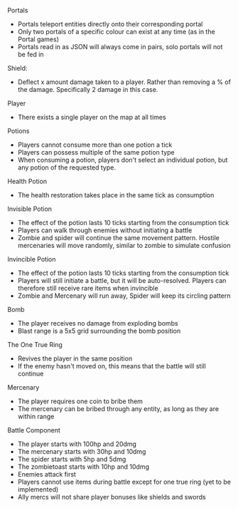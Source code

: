 
Portals
- Portals teleport entities directly onto their corresponding portal
- Only two portals of a specific colour can exist at any time (as in the Portal games)
- Portals read in as JSON will always come in pairs, solo portals will not be fed in


Shield:
- Deflect x amount damage taken to a player. Rather than removing a % of the damage. Specifically 2 damage in this case. 


Player
- There exists a single player on the map at all times

Potions
- Players cannot consume more than one potion a tick
- Players can possess multiple of the same potion type
- When consuming a potion, players don't select an individual potion, but any potion of the requested type.

Health Potion
- The health restoration takes place in the same tick as consumption

Invisible Potion
- The effect of the potion lasts 10 ticks starting from the consumption tick
- Players can walk through enemies without initiating a battle
- Zombie and spider will continue the same movement pattern. Hostile mercenaries will move randomly, similar to zombie to simulate confusion

Invincible Potion
- The effect of the potion lasts 10 ticks starting from the consumption tick
- Players will still initiate a battle, but it will be auto-resolved. Players can therefore still receive rare items when invincible
- Zombie and Mercenary will run away, Spider will keep its circling pattern

Bomb
- The player receives no damage from exploding bombs
- Blast range is a 5x5 grid surrounding the bomb position

The One True Ring
- Revives the player in the same position
- If the enemy hasn't moved on, this means that the battle will still continue

Mercenary
- The player requires one coin to bribe them
- The mercenary can be bribed through any entity, as long as they are within range

Battle Component
- The player starts with 100hp and 20dmg
- The mercenary starts with 30hp and 10dmg
- The spider starts with 5hp and 5dmg
- The zombietoast starts with 10hp and 10dmg
- Enemies attack first
- Players cannot use items during battle except for one true ring (yet to be implemented)
- Ally mercs will not share player bonuses like shields and swords